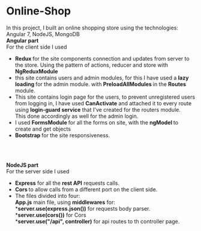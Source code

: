 # Online-Shop
In this project, I built an online shopping store using the technologies: Angular 7, NodeJS, MongoDB
<br>
<b>Angular part</b>
<br>
For the client side I used<br>
* <b> Redux </b> for the site components connection and updates from server to the store. Using the pattern of actions, reducer and store with <b> NgReduxModule </b><br>
* this site contains users and admin modules, for this I have used a <b> lazy loading </b> for the admin module. with <b> PreloadAllModules </b> in the <b> Routes </b> module.<br> 
* This site contains login page for the users, to prevent unregistered users from logging in, I have used <b>CanActivate</b> and attached it to every route using <b> login-guard service</b> that I've created for the routers module. <br> This done accordingly as well for the admin login.<br>
* I used <b> FormsModule </b> for all the forms on site, with the <b> ngModel </b> to create and get objects <br>
* <b> Bootstrap </b> for the site responsiveness. <br>

<br><br>

<b>NodeJS part</b>
<br>
For the server side I used<br>
* <b>Express</b> for all the <b>rest API</b> requests calls. <br>
* <b>Cors </b> to allow calls from a different port on the client side.<br>
* The files divided into four:<br>
    <b>App.js</b> main file, using <b> middlewares</b> for: <br>
    *<b>server.use(express.json())</b> for requests body parser. <br>
    *<b>server.use(cors())</b> for Cors<br>
    *<b>server.use("/api", controller)</b> for api routes to th controller page.<br>




